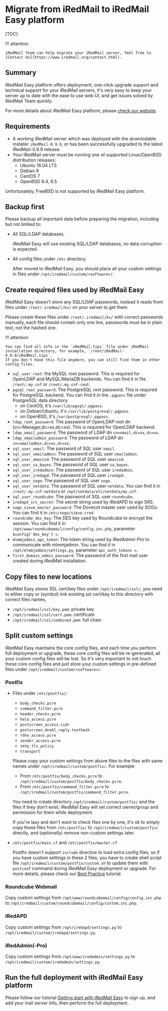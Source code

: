 # Migrate from iRedMail to iRedMail Easy platform

[TOC]

!!! attention

    iRedMail Team can help migrate your iRedMail server, feel free to
    [Contact Us](https://www.iredmail.org/contact.html).

## Summary

iRedMail Easy platform offers deployment, one-click upgrade support and
technical support for your iRedMail servers, it's very easy to keep your
server up to date with the ease to use web UI, and get issues solved by
iRedMail Team quickly.

For more details about iRedMail Easy platform, please
[check our website](https://www.iredmail.org/easy.html).

## Requirements

- A working iRedMail server which was deployed with the downlodable installer
  `iRedMail-0.9.9`, or has been successfully upgraded to the latest
  iRedMail-0.9.9 release.
- Your iRedMail server must be running one of supported Linux/OpenBSD
  distribution releases:
    - Ubuntu 18.04 LTS
    - Debian 9
    - CentOS 7
    - OpenBSD 6.4, 6.5

Unfortunately, FreeBSD is not supported by iRedMail Easy platform.

## Backup first

Please backup all important data before preparing the migration, including but not limtied to:

- All SQL/LDAP databases.

    iRedMail Easy will use existing SQL/LDAP databases, no data corruption is expected.

- All config files under `/etc` directory.

    After moved to iRedMail Easy, you should place all your custom settings in files
    under `/opt/iredmail/custom/<software>/`.

## Create required files used by iRedMail Easy

iRedMail Easy doesn't store any SQL/LDAP passwords, instead it reads from files
under `/root/.iredmail/kv/` on your server to get them.

Please create these files under `/root/.iredmail/kv/` with correct passwords
manually, each file should contain only one line, passwords must be in plain
text, not the hashed one.

!!! attention

    You can find all info in the `iRedMail.tips` file under iRedMail
    installation directory, for example, `/root/iRedMail-0.9.9/iRedMail.tips`.
    If you don't have this file anymore, you can still find them in other
    config files.

* `sql_user_root`: the MySQL root password. This is required for OpenLDAP
  and MySQL/MariaDB backends. You can find it in file `/root/.my.cnf` or `/root/.my.cnf-root`.
* `pgsql_root_password`: The PostgreSQL root password. This is required for
  PostgreSQL backend. You can find it in the `.pgpass` file under PostgreSQL
  data directory.
    - on CentOS, it's `/var/lib/pgsql/.pgpass`.
    - on Debian/Ubuntu, it's `/var/lib/postgresql/.pgpass`.
    - on OpenBSD, it's `/var/postgresql/.pgpass`.
* `ldap_root_password`: The password of OpenLDAP root dn (cn=Manager,dc=xx,dc=xx).
  This is required for OpenLDAP backend.
* `ldap_vmail_password`: The password of LDAP dn `cn=vmail,dc=xx,dc=xx`.
* `ldap_vmailadmin_password`: The password of LDAP dn `cn=vmailadmin,dc=xx,dc=xx`.
* `sql_user_vmail`: The password of SQL user `vmail`.
* `sql_user_vmailadmin`: The password of SQL user `vmailadmin`.
* `sql_user_amavisd`: The password of SQL user `amavisd`.
* `sql_user_sa_bayes`: The password of SQL user `sa_bayes`.
* `sql_user_iredadmin`: The password of SQL user `iredadmin`.
* `sql_user_iredapd`: The password of SQL user `iredapd`.
* `sql_user_sogo`: The password of SQL user `sogo`.
* `sql_user_netdata`: The password of SQL user `netdata`. You can find it in `/root/.my.cnf-netdata` or `/opt/netdata/etc/netdata/my.cnf`.
* `sql_user_roundcube`: The password of SQL user `roundcube`.
* `iredapd_srs_secret`: The secret string used by iRedAPD to sign SRS.
* `sogo_sieve_master_password`: The Dovecot master user used by SOGo. You can find it in `/etc/sogo/sieve.cred`.
* `roundcube_des_key`: The DES key used by Roundcube to encrypt the session. You can find it in `/opt/www/roundcubemail/config/config.inc.php`, parameter `$config['des_key'] =`.
* `mlmmjadmin_api_token`: The token string used by iRedAdmin-Pro to communicate with mlmmjadmin. You can find it in `/opt/mlmmjadmin/settings.py`, parameter `api_auth_tokens =`.
* `first_domain_admin_password`: The password of the first mail user created during iRedMail installation.

## Copy files to new locations

iRedMail Easy stores SSL cert/key files under `/opt/iredmail/ssl/`, you need to
either copy or (symbol) link existing ssl cert/key to this directory with
correct files names,

* `/opt/iredmail/ssl/key.pem`: private key
* `/opt/iredmail/ssl/cert.pem`: certificate
* `/opt/iredmail/ssl/combined.pem`: full chain

## Split custom settings

iRedMail Easy maintains the core config files, and each time you perform
full deployment or upgrade, these core config files will be re-generated, all
your custom config files will be lost. So it's very important to not touch
these core config files and just store your custom settings in pre-defined
files under `/opt/iredmail/custom/<software>/`.

### Postfix

* Files under `/etc/postfix/`:
    * `body_checks.pcre`
    * `command_filter.pcre`
    * `header_checks.pcre`
    * `helo_access.pcre`
    * `postscreen_access.cidr`
    * `postscreen_dnsbl_reply.texthash`
    * `rdns_access.pcre`
    * `sender_access.pcre`
    * `smtp_tls_policy`
    * `transport`

    Please copy your custom settings from above files to the files with same
    names under `/opt/iredmail/custom/postfix/`. For example:

    - From `/etc/postfix/body_checks.pcre` to `/opt/iredmail/custom/postfix/body_checks.pcre`.
    - From `/etc/postfix/command_filter.pcre` to `/opt/iredmail/custom/postfix/command_filter.pcre`.

    You need to create directory `/opt/iredmail/custom/postfix/` and the files
    if they don't exist, iRedMail Easy will set correct owner/group and
    permission for them while deployment.

    If you're lasy and don't want to check files one by one, it's ok to simply
    copy these files from `/etc/postfix/` to `/opt/iredmail/custom/postfix/`
    directly, and (optionally) remove non-custom settings later.

* `/etc/postfix/main.cf` and `/etc/postfix/master.cf`

    Postfix doesn't support `include` directive to load extra config files,
    so if you have custom settings in these 2 files, you have to create shell
    script file `/opt/iredmail/custom/postfix/custom.sh` to update them with
    `postconf` command during iRedMail Easy deployment or upgrade. For more
    details, please check our
    [Best Practice](./iredmail-easy.best.practice.html#postfix) tutorial.

### Roundcube Webmail

Copy custom settings from `/opt/www/roundcubemail/config/config.inc.php` to `/opt/iredmail/custom/roundcubemail/config/custom.inc.php`.

### iRedAPD

Copy custom settings from `/opt/iredapd/settings.py` to `/opt/iredmail/custom/iredapd/settings.py`.

### iRedAdmin(-Pro)

Copy custom settings from `/opt/www/iredadmin/settings.py` to `/opt/iredmail/custom/iredadmin/settings.py`.

## Run the full deployment with iRedMail Easy platform

Please follow our tutorial [Getting start with iRedMail Easy](./iredmail-easy.getting.start.html)
to sign up, and add your mail server info, then perform the full deployment.
